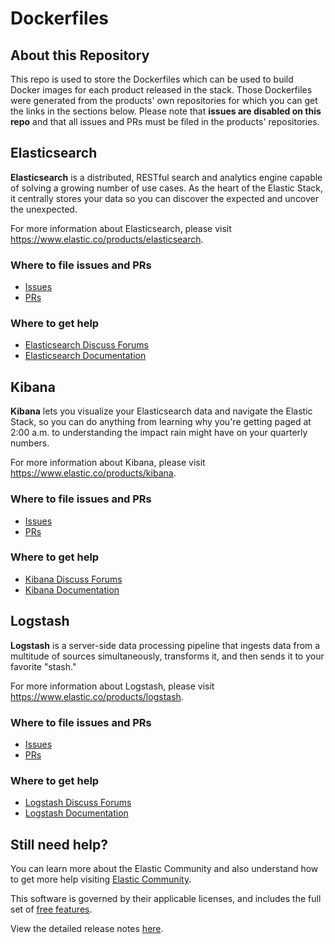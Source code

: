 # Dockerfiles

## About this Repository

This repo is used to store the Dockerfiles which can be used to build Docker images 
for each product released in the stack. Those Dockerfiles were generated from the 
products' own repositories for which you can get the links in the sections below. 
Please note that **issues are disabled on this repo** and that all issues and PRs 
must be filed in the products' repositories.

## Elasticsearch

**Elasticsearch** is a distributed, RESTful search and analytics engine capable of
solving a growing number of use cases. As the heart of the Elastic Stack, it
centrally stores your data so you can discover the expected and uncover the
unexpected.

For more information about Elasticsearch, please visit
https://www.elastic.co/products/elasticsearch.

### Where to file issues and PRs

- [Issues](https://github.com/elastic/elasticsearch/issues)
- [PRs](https://github.com/elastic/elasticsearch/pulls)

### Where to get help

- [Elasticsearch Discuss Forums](https://discuss.elastic.co/c/elasticsearch) 
- [Elasticsearch Documentation](https://www.elastic.co/guide/en/elasticsearch/reference/master/index.html)

## Kibana

**Kibana** lets you visualize your Elasticsearch data and navigate the Elastic Stack, 
so you can do anything from learning why you're getting paged at 2:00 a.m. to 
understanding the impact rain might have on your quarterly numbers.

For more information about Kibana, please visit
https://www.elastic.co/products/kibana.

### Where to file issues and PRs

- [Issues](https://github.com/elastic/kibana/issues)
- [PRs](https://github.com/elastic/kibana/pulls)


### Where to get help

- [Kibana Discuss Forums](https://discuss.elastic.co/c/kibana) 
- [Kibana Documentation](https://www.elastic.co/guide/en/kibana/current/index.html)

## Logstash

**Logstash** is a server-side data processing pipeline that ingests data from a
multitude of sources simultaneously, transforms it, and then sends it to your
favorite "stash." 

For more information about Logstash, please visit
https://www.elastic.co/products/logstash.

### Where to file issues and PRs

- [Issues](https://github.com/elastic/logstash/issues)
- [PRs](https://github.com/elastic/logstash/pulls)

### Where to get help

- [Logstash Discuss Forums](https://discuss.elastic.co/c/logstash) 
- [Logstash Documentation](https://www.elastic.co/guide/en/logstash/current/index.html)

## Still need help?

You can learn more about the Elastic Community and also understand how to get more help 
visiting [Elastic Community](https://www.elastic.co/community).


This software is governed by their applicable licenses,
and includes the full set of [free
features](https://www.elastic.co/subscriptions).

View the detailed release notes
[here](https://www.elastic.co/guide/en/elasticsearch/reference/8.19/es-release-notes.html).
